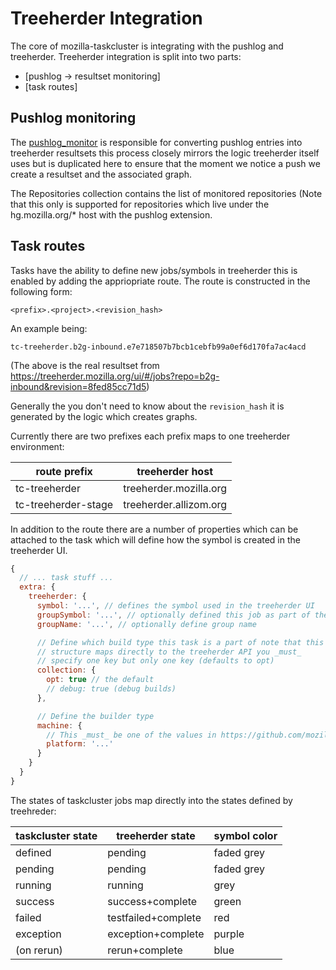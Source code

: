 # Treeherder Integration

The core of mozilla-taskcluster is integrating with the pushlog and
treeherder. Treeherder integration is split into two parts:

 - [pushlog -> resultset monitoring]
 - [task routes]


## Pushlog monitoring

The [pushlog_monitor](./src/bin/pushlog_monitor.js) is responsible for
converting pushlog entries into treeherder resultsets this process
closely mirrors the logic treeherder itself uses but is duplicated here
to ensure that the moment we notice a push we create a resultset and the
associated graph.

The Repositories collection contains the list of monitored repositories
(Note that this only is supported for repositories which live under the
hg.mozilla.org/* host with the pushlog extension.

## Task routes

Tasks have the ability to define new jobs/symbols in treeherder
this is enabled by adding the appriopriate route. The route is
constructed in the following form:

```
<prefix>.<project>.<revision_hash>
```

An example being:

```
tc-treeherder.b2g-inbound.e7e718507b7bcb1cebfb99a0ef6d170fa7ac4acd
```

(The above is the real resultset from https://treeherder.mozilla.org/ui/#/jobs?repo=b2g-inbound&revision=8fed85cc71d5)

Generally the you don't need to know about the `revision_hash` it is
generated by the logic which creates graphs.

Currently there are two prefixes each prefix maps to one treeherder
environment:

| route prefix        | treeherder host |
|---------------------|------------------------|
| tc-treeherder       | treeherder.mozilla.org |
| tc-treeherder-stage | treeherder.allizom.org |

In addition to the route there are a number of properties which can be
attached to the task which will define how the symbol is created in the
treeherder UI.

```js
{
  // ... task stuff ...
  extra: {
    treeherder: {
      symbol: '...', // defines the symbol used in the treeherder UI
      groupSymbol: '...', // optionally defined this job as part of the group symbol
      groupName: '...', // optionally define group name

      // Define which build type this task is a part of note that this
      // structure maps directly to the treeherder API you _must_
      // specify one key but only one key (defaults to opt)
      collection: {
        opt: true // the default
        // debug: true (debug builds)
      },

      // Define the builder type
      machine: {
        // This _must_ be one of the values in https://github.com/mozilla/treeherder-service/blob/31acccb58082b3cbcfb8bc44c10d3c2346962701/treeherder/webapp/api/resultset.py#L19
        platform: '...'
      }
    }
  }
}
```

The states of taskcluster jobs map directly into the states defined by
treehreder:

| taskcluster state | treeherder state | symbol color |
| ----------------- | ---------------- | ------------ |
| defined           | pending          | faded grey   |
| pending           | pending          | faded grey   |
| running           | running          | grey         |
| success           | success+complete | green        |
| failed            | testfailed+complete | red       |
| exception         | exception+complete  | purple    |
| (on rerun)        | rerun+complete      | blue      |
